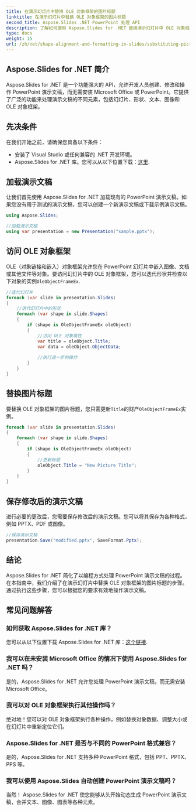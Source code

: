 ```yaml
---
title: 在演示幻灯片中替换 OLE 对象框架的图片标题
linktitle: 在演示幻灯片中替换 OLE 对象框架的图片标题
second_title: Aspose.Slides .NET PowerPoint 处理 API
description: 了解如何使用 Aspose.Slides for .NET 替换演示幻灯片中 OLE 对象框架的图片标题。带有完整源代码的分步指南。
type: docs
weight: 15
url: /zh/net/shape-alignment-and-formatting-in-slides/substituting-picture-title-ole-object-frame/
---
```


## Aspose.Slides for .NET 简介

Aspose.Slides for .NET 是一个功能强大的 API，允许开发人员创建、修改和操作 PowerPoint 演示文稿，而无需安装 Microsoft Office 或 PowerPoint。它提供了广泛的功能来处理演示文稿的不同元素，包括幻灯片、形状、文本、图像和 OLE 对象框架。

## 先决条件

在我们开始之前，请确保您具备以下条件：

- 安装了 Visual Studio 或任何兼容的 .NET 开发环境。
-  Aspose.Slides for .NET 库。您可以从以下位置下载：[这里](https://releases.aspose.com/slides/net/).

## 加载演示文稿

让我们首先使用 Aspose.Slides for .NET 加载现有的 PowerPoint 演示文稿。如果您没有用于测试的演示文稿，您可以创建一个新演示文稿或下载示例演示文稿。

```csharp
using Aspose.Slides;

//加载演示文稿
using var presentation = new Presentation("sample.pptx");
```

## 访问 OLE 对象框架

OLE（对象链接和嵌入）对象框架允许您在 PowerPoint 幻灯片中嵌入图像、文档或其他文件等对象。要访问幻灯片中的 OLE 对象框架，您可以迭代形状并检查以下对象的实例`OleObjectFrameEx`.

```csharp
//迭代幻灯片
foreach (var slide in presentation.Slides)
{
    //迭代幻灯片中的形状
    foreach (var shape in slide.Shapes)
    {
        if (shape is OleObjectFrameEx oleObject)
        {
            //访问 OLE 对象属性
            var title = oleObject.Title;
            var data = oleObject.ObjectData;
            
            //执行进一步的操作
        }
    }
}
```

## 替换图片标题

要替换 OLE 对象框架的图片标题，您只需更新`Title`的财产`OleObjectFrameEx`实例。

```csharp
foreach (var slide in presentation.Slides)
{
    foreach (var shape in slide.Shapes)
    {
        if (shape is OleObjectFrameEx oleObject)
        {
            //更新标题
            oleObject.Title = "New Picture Title";
        }
    }
}
```

## 保存修改后的演示文稿

进行必要的更改后，您需要保存修改后的演示文稿。您可以将其保存为各种格式，例如 PPTX、PDF 或图像。

```csharp
//保存演示文稿
presentation.Save("modified.pptx", SaveFormat.Pptx);
```

## 结论

Aspose.Slides for .NET 简化了以编程方式处理 PowerPoint 演示文稿的过程。在本指南中，我们介绍了在演示幻灯片中替换 OLE 对象框架的图片标题的步骤。通过执行这些步骤，您可以根据您的要求有效地操作演示文稿。

## 常见问题解答

### 如何获取 Aspose.Slides for .NET 库？

您可以从以下位置下载 Aspose.Slides for .NET 库：[这个链接](https://releases.aspose.com/slides/net/).

### 我可以在未安装 Microsoft Office 的情况下使用 Aspose.Slides for .NET 吗？

是的，Aspose.Slides for .NET 允许您处理 PowerPoint 演示文稿，而无需安装 Microsoft Office。

### 我可以对 OLE 对象框架执行其他操作吗？

绝对地！您可以对 OLE 对象框架执行各种操作，例如替换对象数据、调整大小或在幻灯片中重新定位它们。

### Aspose.Slides for .NET 是否与不同的 PowerPoint 格式兼容？

是的，Aspose.Slides for .NET 支持多种 PowerPoint 格式，包括 PPT、PPTX、PPS 等。

### 我可以使用 Aspose.Slides 自动创建 PowerPoint 演示文稿吗？

当然！ Aspose.Slides for .NET 使您能够从头开始动态生成 PowerPoint 演示文稿，合并文本、图像、图表等各种元素。